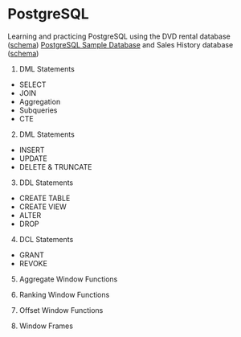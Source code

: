 # PostgreSQL

Learning and practicing PostgreSQL using the DVD rental database ([schema](https://github.com/Qintarra/SQL/blob/main/PostgreSQL/DVD_rental_DB.jpg))
[PostgreSQL Sample Database](https://www.postgresqltutorial.com/postgresql-getting-started/postgresql-sample-database/)
and Sales History database ([schema](https://github.com/Qintarra/SQL/blob/main/PostgreSQL/Sales_history_DB.jpg))

01. DML Statements
- SELECT 
- JOIN
- Aggregation
- Subqueries
- CTE

02. DML Statements
- INSERT 
- UPDATE 
- DELETE & TRUNCATE 

03. DDL Statements
- CREATE TABLE
- CREATE VIEW
- ALTER
- DROP

04. DCL Statements
- GRANT
- REVOKE

05. Aggregate Window Functions

06. Ranking Window Functions

07. Offset Window Functions

08. Window Frames